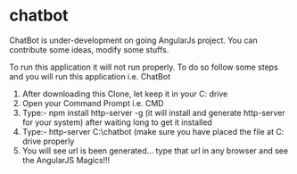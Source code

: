 # chatbot
ChatBot is under-development on going AngularJs project. You can contribute some ideas, modify some stuffs.

To run this application it  will not run properly. To do so follow some steps and you will run this application i.e. ChatBot

1. After downloading this Clone, let keep it in your C: drive
2. Open your Command Prompt i.e. CMD
3. Type:-  npm install http-server -g 
  (it will install and generate http-server for your system) after waiting long to get it installed
4.  Type:- http-server C:\chatbot 
(make sure you have placed the file at C: drive properly
5. You will see url is been generated... type that url in any browser and see the AngularJS Magics!!!
